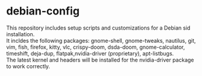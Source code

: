 # debian-config
This repository includes setup scripts and customizations for a Debian sid installation.  
It incldes the following packages: gnome-shell, gnome-tweaks, nautilus, git, vim, fish, firefox, kitty, vlc, crispy-doom, dsda-doom, gnome-calculator, timeshift, deja-dup, flatpak,nvidia-driver (proprietary), apt-listbugs.  
The latest kernel and headers will be installed for the nvidia-driver package to work correctly.
